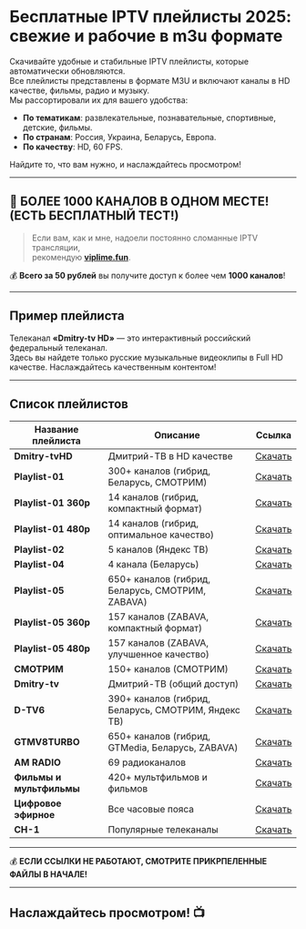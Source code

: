 # Бесплатные IPTV плейлисты 2025: свежие и рабочие в m3u формате

Скачивайте удобные и стабильные IPTV плейлисты, которые автоматически обновляются.  
Все плейлисты представлены в формате M3U и включают каналы в HD качестве, фильмы, радио и музыку.  
Мы рассортировали их для вашего удобства:  

- **По тематикам**: развлекательные, познавательные, спортивные, детские, фильмы.  
- **По странам**: Россия, Украина, Беларусь, Европа.  
- **По качеству**: HD, 60 FPS.  

Найдите то, что вам нужно, и наслаждайтесь просмотром!

---

## 🎉 БОЛЕЕ 1000 КАНАЛОВ В ОДНОМ МЕСТЕ! (ЕСТЬ БЕСПЛАТНЫЙ ТЕСТ!)

> Если вам, как и мне, надоели постоянно сломанные IPTV трансляции,  
> рекомендую [**viplime.fun**](http://viplime.fun/index.php?user=56241).  

💰 **Всего за 50 рублей** вы получите доступ к более чем **1000 каналов**!  

---

## Пример плейлиста

Телеканал **«Dmitry-tv HD»** — это интерактивный российский федеральный телеканал.  
Здесь вы найдете только русские музыкальные видеоклипы в Full HD качестве. Наслаждайтесь качественным контентом!

---

## Список плейлистов

| Название плейлиста               | Описание                                              | Ссылка                                                                                          |
|----------------------------------|------------------------------------------------------|-------------------------------------------------------------------------------------------------|
| **Dmitry-tvHD**                  | Дмитрий-ТВ в HD качестве                             | [Скачать](https://github.com/kristianakila/iptv/blob/main/Dmitry-tvHD.m3u)                     |
| **Playlist-01**                 | 300+ каналов (гибрид, Беларусь, СМОТРИМ)             | [Скачать](https://github.com/kristianakila/iptv/blob/main/Playlist-01.m3u)                     |
| **Playlist-01 360p**            | 14 каналов (гибрид, компактный формат)               | [Скачать](https://github.com/kristianakila/iptv/blob/main/Playlist-01_360p.m3u)                |
| **Playlist-01 480p**            | 14 каналов (гибрид, оптимальное качество)            | [Скачать](https://github.com/kristianakila/iptv/blob/main/Playlist-01_480p.m3u)                |
| **Playlist-02**                 | 5 каналов (Яндекс ТВ)                                | [Скачать](https://github.com/kristianakila/iptv/blob/main/Playlist-02.m3u)                     |
| **Playlist-04**                 | 4 канала (Беларусь)                                  | [Скачать](https://github.com/kristianakila/iptv/blob/main/Playlist-04.m3u)                     |
| **Playlist-05**                 | 650+ каналов (гибрид, Беларусь, СМОТРИМ, ZABAVA)     | [Скачать](https://github.com/kristianakila/iptv/blob/main/Playlist-05.m3u)                     |
| **Playlist-05 360p**            | 157 каналов (ZABAVA, компактный формат)              | [Скачать](https://github.com/kristianakila/iptv/blob/main/Playlist-05_360p.m3u)                |
| **Playlist-05 480p**            | 157 каналов (ZABAVA, улучшенное качество)            | [Скачать](https://github.com/kristianakila/iptv/blob/main/Playlist-05_480p.m3u)                |
| **СМОТРИМ**                     | 150+ каналов (СМОТРИМ)                               | [Скачать](https://github.com/kristianakila/iptv/blob/main/smotrim.m3u)                         |
| **Dmitry-tv**                   | Дмитрий-ТВ (общий доступ)                            | [Скачать](https://github.com/kristianakila/iptv/blob/main/Dmitry-tv.m3u)                       |
| **D-TV6**                       | 390+ каналов (гибрид, Беларусь, СМОТРИМ, Яндекс ТВ)  | [Скачать](https://github.com/kristianakila/iptv/blob/main/D-TV6.m3u)                           |
| **GTMV8TURBO**                  | 650+ каналов (гибрид, GTMedia, Беларусь, ZABAVA)     | [Скачать](https://github.com/kristianakila/iptv/blob/main/GTMV8TURBO.m3u)                      |
| **AM RADIO**                    | 69 радиоканалов                                      | [Скачать](https://github.com/kristianakila/iptv/blob/main/AMRADIO.m3u)                         |
| **Фильмы и мультфильмы**        | 420+ мультфильмов и фильмов                          | [Скачать](https://github.com/kristianakila/iptv/blob/main/film_d-tv.m3u)                       |
| **Цифровое эфирное**            | Все часовые пояса                                    | [Скачать](https://github.com/kristianakila/iptv/blob/main/rtrs.auto.m3u)                       |
| **CH-1**                        | Популярные телеканалы                                | [Скачать](https://github.com/kristianakila/iptv/blob/main/CH-1.m3u)                            |

---
💰 **ЕСЛИ ССЫЛКИ НЕ РАБОТАЮТ, СМОТРИТЕ ПРИКРПЕЛЕННЫЕ ФАЙЛЫ В НАЧАЛЕ!**

---
## Наслаждайтесь просмотром! 📺
